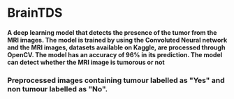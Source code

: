 # BrainTDS

#### A deep learning model that detects the presence of the tumor from the MRI images. The model is trained by using the Convoluted Neural network and the MRI images, datasets available on Kaggle, are processed through OpenCV. The model has an accuracy of 96% in its prediction. The model can detect whether the MRI image is tumorous or not

### Preprocessed images containing tumour labelled as "Yes" and non tumour labelled as "No".
